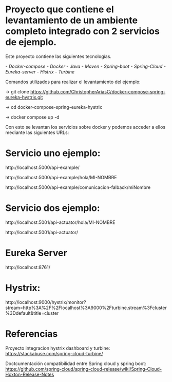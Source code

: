 # Proyecto que contiene el levantamiento de un ambiente completo integrado con 2 servicios de ejemplo.

Este proyecto contiene las siguientes tecnologías. 

*- Docker-compose*
*- Docker*
*- Java*
*- Maven*
*- Spring-boot*
*- Spring-Cloud*
*- Eureka-server*
*- Histrix*
*- Turbine*

Comandos utilizados para realizar el levantamiento del ejemplo:

-> git clone https://github.com/ChristopherAriasC/docker-compose-spring-eureka-hystrix.git

-> cd docker-compose-spring-eureka-hystrix

-> docker compose up -d

Con esto se levantan los servicios sobre docker y podemos acceder a ellos mediante las siguientes URLs:

# Servicio uno ejemplo:

http://localhost:5000/api-example/

http://localhost:5000/api-example/hola/MI-NOMBRE

http://localhost:5000/api-example/comunicacion-falback/miNombre


# Servicio dos ejemplo:

http://localhost:5001/api-actuator/hola/MI-NOMBRE

http://localhost:5001/api-actuator/

# Eureka Server

http://localhost:8761/

# Hystrix:

http://localhost:9000/hystrix/monitor?stream=http%3A%2F%2Flocalhost%3A9000%2Fturbine.stream%3Fcluster%3Ddefault&title=cluster


# Referencias

Proyecto integracion hystrix dashboard y turbine: https://stackabuse.com/spring-cloud-turbine/

Doctcumentación compatibilidad entre Spring cloud y spring boot:  https://github.com/spring-cloud/spring-cloud-release/wiki/Spring-Cloud-Hoxton-Release-Notes



